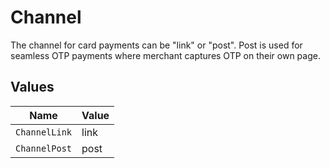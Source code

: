 # Channel

The channel for card payments can be "link" or "post". Post is used for seamless OTP payments where merchant captures OTP on their own page.


## Values

| Name          | Value         |
| ------------- | ------------- |
| `ChannelLink` | link          |
| `ChannelPost` | post          |